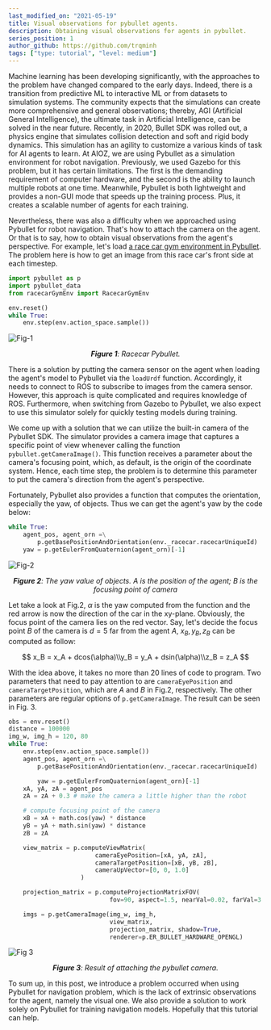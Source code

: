 ```yaml
---
last_modified_on: "2021-05-19"
title: Visual observations for pybullet agents.
description: Obtaining visual observations for agents in pybullet.
series_position: 1
author_github: https://github.com/trqminh
tags: ["type: tutorial", "level: medium"]
---
```


Machine learning has been developing significantly, with the approaches to the problem have changed compared to the early days. Indeed, there is a transition from predictive ML to interactive ML or from datasets to simulation systems. The community expects that the simulations can create more comprehensive and general observations; thereby, AGI (Artificial General Intelligence), the ultimate task in Artificial Intelligence, can be solved in the near future. Recently, in 2020, Bullet SDK was rolled out, a physics engine that simulates collision detection and soft and rigid body dynamics. This simulation has an agility to customize a various kinds of task for AI agents to learn. At AIOZ, we are using Pybullet as a simulation environment for robot navigation. Previously, we used Gazebo for this problem, but it has certain limitations. The first is the demanding requirement of computer hardware, and the second is the ability to launch multiple robots at one time. Meanwhile, Pybullet is both lightweight and provides a non-GUI mode that speeds up the training process. Plus, it creates a scalable number of agents for each training.

Nevertheless, there was also a difficulty when we approached using Pybullet for robot navigation. That's how to attach the camera on the agent. Or that is to say, how to obtain visual observations from the agent's perspective. For example, let's load [a race car gym environment in Pybullet](https://github.com/bulletphysics/bullet3/blob/master/examples/pybullet/gym/pybullet_envs/bullet/racecarGymEnv.py). The problem here is how to get an image from this race car's front side at each timestep.

```python
import pybullet as p
import pybullet_data
from racecarGymEnv import RacecarGymEnv

env.reset()
while True:
    env.step(env.action_space.sample())
```

![Fig-1](https://vision.aioz.io/thumbnail/5538a4e65ccd490399e5/1024/TutFig1.png)
*<center>**Figure 1**: Racecar Pybullet.</center>*

There is a solution by putting the camera sensor on the agent when loading the agent's model to Pybullet via the `loadUrdf` function. Accordingly, it needs to connect to ROS to subscribe to images from the camera sensor. However, this approach is quite complicated and requires knowledge of ROS. Furthermore, when switching from Gazebo to Pybullet, we also expect to use this simulator solely for quickly testing models during training.

We come up with a solution that we can utilize the built-in camera of the Pybullet SDK. The simulator provides a camera image that captures a specific point of view whenever calling the function `pybullet.getCameraImage()`. This function receives a parameter about the camera's focusing point, which, as default, is the origin of the coordinate system. Hence, each time step, the problem is to determine this parameter to put the camera's direction from the agent's perspective.

Fortunately, Pybullet also provides a function that computes the orientation, especially the yaw, of objects. Thus we can get the agent's yaw by the code below:

```python
while True:
    agent_pos, agent_orn =\
        p.getBasePositionAndOrientation(env._racecar.racecarUniqueId)
    yaw = p.getEulerFromQuaternion(agent_orn)[-1]
```

![Fig-2](https://vision.aioz.io/thumbnail/c9fcb29eadaf486eb5d0/1024/Fig2TutorialAIOZ.png)
*<center>**Figure 2**: The yaw value of objects. A is the position of the agent; B is the focusing point of camera</center>*

Let take a look at Fig.2, $\alpha$ is the yaw computed from the function and the red arrow is now the direction of the car in the xy-plane. Obviously, the focus point of the camera lies on the red vector. Say, let's decide the focus point $B$ of the camera is $d =5$ far from the agent $A$, $x_B, y_B,z_B$ can be computed as follow:

$$
x_B = x_A + dcos(\alpha)\\y_B = y_A + dsin(\alpha)\\z_B = z_A
$$

With the idea above, it takes no more than 20 lines of code to program. Two parameters that need to pay attention to are `cameraEyePosition` and `cameraTargetPosition`, which are $A$ and $B$ in Fig.2, respectively. The other parameters are regular options of `p.getCameraImage`. The result can be seen in Fig. 3.

```python
obs = env.reset()
distance = 100000
img_w, img_h = 120, 80
while True:
    env.step(env.action_space.sample())
    agent_pos, agent_orn =\
        p.getBasePositionAndOrientation(env._racecar.racecarUniqueId)

		yaw = p.getEulerFromQuaternion(agent_orn)[-1]
    xA, yA, zA = agent_pos
    zA = zA + 0.3 # make the camera a little higher than the robot

    # compute focusing point of the camera
    xB = xA + math.cos(yaw) * distance
    yB = yA + math.sin(yaw) * distance
    zB = zA

    view_matrix = p.computeViewMatrix(
                        cameraEyePosition=[xA, yA, zA],
                        cameraTargetPosition=[xB, yB, zB],
                        cameraUpVector=[0, 0, 1.0]
                    )

    projection_matrix = p.computeProjectionMatrixFOV(
                            fov=90, aspect=1.5, nearVal=0.02, farVal=3.5)

    imgs = p.getCameraImage(img_w, img_h,
                            view_matrix,
                            projection_matrix, shadow=True,
                            renderer=p.ER_BULLET_HARDWARE_OPENGL)
```

![Fig 3](https://vision.aioz.io/seafhttp/files/3de18e19-ca88-4255-a597-fa2332758faa/demo.gif)
*<center>**Figure 3**: Result of attaching the pybullet camera.</center>*

To sum up, in this post, we introduce a problem occurred when using Pybullet for navigation problem, which is the lack of extrinsic observations for the agent, namely the visual one. We also provide a solution to work solely on Pybullet for training navigation models. Hopefully that this tutorial can help.
